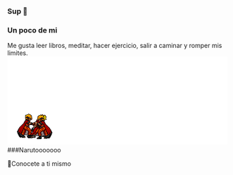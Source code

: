 ### Sup 👋
### Un poco de mi

Me gusta leer libros, meditar, hacer ejercicio, salir a caminar y romper mis limites.
![naruto](./descargar.gif)
###Narutooooooo

:panda_face:Conocete a ti mismo
<!--
**CristopherBarrios/CristopherBarrios** is a ✨ _special_ ✨ repository because its `README.md` (this file) appears on your GitHub profile.

Here are some ideas to get you started:

- 🔭 I’m currently working on ...
- 🌱 I’m currently learning ...
- 👯 I’m looking to collaborate on ...
- 🤔 I’m looking for help with ...
- 💬 Ask me about ...
- 📫 How to reach me: ...
- 😄 Pronouns: ...
- ⚡ Fun fact: ...
-->

